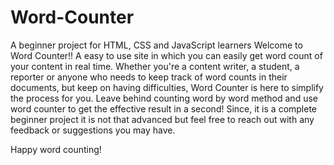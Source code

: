 # Word-Counter
A beginner project for HTML, CSS and JavaScript learners 
Welcome to Word Counter!!
A easy to use site in which you can easily get word count of your content in real time. Whether you're a content writer, a student, a reporter or anyone who needs to keep track of word counts in their documents, but keep on having difficulties, Word Counter is here to simplify the process for you. Leave behind counting word by word method and use word counter to get the effective result in a second!
Since, it is a complete beginner project it is not that advanced but feel free to reach out with any feedback or suggestions you may have.

Happy word counting!
